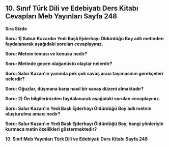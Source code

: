 ## 10. Sınıf Türk Dili ve Edebiyatı Ders Kitabı Cevapları Meb Yayınları Sayfa 248

**Sıra Sizde**

**Soru: 1) Sabur Kazardın Yedi Başlı Ejderhayı Öldürdüğü Boy adlı metinden faydalanarak aşağıdaki soruları cevaplayınız.**

**Soru: Metnin teması ve konusu nedir?**

**Soru: Metinde geçen olağanüstü olaylar nelerdir?**

**Soru: Salur Kazan’ın yanında pek çok savaş aracı taşımasının gerekçeleri nelerdir?**

**Soru: Oğuzlar, düşmana karşı nasıl bir savaş düzeni almaktadır?**

**Soru: 2) Ön bilgilerinizden faydalanarak aşağıdaki sorulan cevaplayınız.**

**Soru: Salur Kazan’ın Yedi Başlı Ejderhayı Öldürdüğü Boy adlı metnin oluşturulma amacı nedir?**

**Soru: Salur Kazan’ın Yedi Başlı Ejderhayı Öldürdüğü Boy, hangi yönleriyle kurmaca metin özellikleri göstermektedir?**

**10. Sınıf Meb Yayınları Türk Dili ve Edebiyatı Ders Kitabı Sayfa 248**